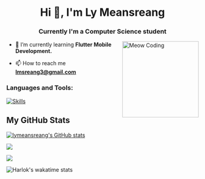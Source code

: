 <h1 align="center">Hi 👋, I'm Ly Meansreang</h1>
<h3 align="center">Currently I'm a Computer Science student</h3>
<img align="right" alt="Meow Coding" width="200" src="https://images-cdn.exchange.art/qshqgr0cjqmr5phD1tK-3gnohYWmfcXwx6VWnk27o38?ext=fastly&optimize=medium">


- 🌱 I’m currently learning **Flutter Mobile Development.**

- 📫 How to reach me **lmsreang3@gmail.com**

<h3 align="left">Languages and Tools:</h3>

[![Skills](https://skillicons.dev/icons?i=html,css,js,flutter,dart,tailwind,postgres,figma,git,php,laravel,postman)](https://skillicons.dev)

## My GitHub Stats

<a href="http://www.github.com/lymeansreang"><img src="https://github-readme-stats.vercel.app/api?username=lymeansreang&show_icons=true&layout=compact&theme=dark" alt="lymeansreang's GitHub stats" /></a>

<a href="http://www.github.com/lymeansreang"><img src="https://github-readme-streak-stats.herokuapp.com/?user=lymeansreang&theme=dark#gh-dark-mode-only&stroke=a855f7&background=1c1917&ring=a855f7&fire=a855f7&currStreakNum=a855f7&currStreakLabel=a855f7&sideNums=a855f7&sideLabels=a855f7&dates=a855f7&hide_border=true" /></a>

<a href="http://www.github.com/lymeansreang"><img src="https://github-readme-stats.vercel.app/api/top-langs/?username=lymeansreang&layout=compact&theme=dark" /></a>

![Harlok's wakatime stats](https://github-readme-stats.vercel.app/api/wakatime?username=sreang&layout=compact&theme=dark#gh-dark-mode-only)
